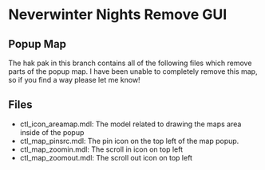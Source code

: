 Neverwinter Nights Remove GUI
=============================

Popup Map
-----------------------------

The hak pak in this branch contains all of the following files which remove parts of the popup map.
I have been unable to completely remove this map, so if you find a way please let me know!

Files
-----------------------------

* ctl_icon_areamap.mdl: The model related to drawing the maps area inside of the popup
* ctl_map_pinsrc.mdl: The pin icon on the top left of the map popup.
* ctl_map_zoomin.mdl: The scroll in icon on top left
* ctl_map_zoomout.mdl: The scroll out icon on top left
